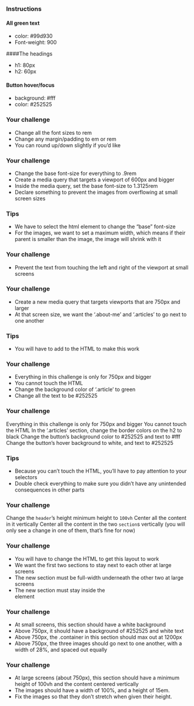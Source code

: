 ### Instructions
#### All green text
- color: #99d930
- Font-weight: 900

####The headings
- h1: 80px
- h2: 60px

#### Button hover/focus
- background: #fff
- color: #252525

### Your challenge
- Change all the font sizes to rem
- Change any margin/padding to em or rem
- You can round up/down slightly if you’d like

### Your challenge
- Change the base font-size for everything to .9rem
- Create a media query that targets a viewport of 600px and bigger
- Inside the media query, set the base font-size to 1.3125rem
- Declare something to prevent the images from overflowing at small screen sizes

### Tips
- We have to select the html element to change the “base” font-size
- For the images, we want to set a maximum width, which means if their parent is smaller than the image, the image will shrink with it

### Your challenge
- Prevent the text from touching the left and right of the viewport at small screens

### Your challenge
- Create a new media query that targets viewports that are 750px and larger
- At that screen size, we want the ‘.about-me’ and ‘.articles’ to go next to one another

### Tips
- You will have to add to the HTML to make this work

### Your challenge
- Everything in this challenge is only for 750px and bigger
- You cannot touch the HTML
- Change the background color of ‘.article’ to green
- Change all the text to be #252525

### Your challenge
Everything in this challenge is only for 750px and bigger
You cannot touch the HTML
In the ‘.articles’ section, change the border colors on the h2 to black
Change the button’s background color to #252525 and text to #fff
Change the button’s hover background to white, and text to #252525

### Tips
- Because you can’t touch the HTML, you’ll have to pay attention to your selectors
- Double check everything to make sure you didn’t have any unintended consequences in other parts

### Your challenge
Change the `header`’s height minimum height to `100vh`
Center all the content in it vertically
Center all the content in the two `section`s vertically (you will only see a change in one of them, that’s fine for now)

### Your challenge
- You will have to change the HTML to get this layout to work
- We want the first two sections to stay next to each other at large screens
- The new section must be full-width underneath the other two at large screens
- The new section must stay inside the <main> element

### Your challenge
- At small screens, this section should have a white background
- Above 750px, it should have a background of #252525 and white text
- Above 750px, the .container in this section should max out at 1200px
- Above 750px, the three images should go next to one another, with a width of 28%, and spaced out equally

### Your challenge
- At large screens (about 750px), this section should have a minimum height of 100vh and the content centered vertically
- The images should have a width of 100%, and a height of 15em.
- Fix the images so that they don’t stretch when given their height.
